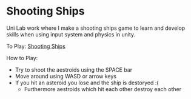 # Shooting Ships

Uni Lab work where I make a shooting ships game to learn and develop skills when using input system and physics in unity.

To Play: [Shooting Ships](https://sarahbrah7.github.io/shooting-ships/build/index.html)

How to Play:
- Try to shoot the aestroids using the SPACE bar
- Move around using WASD or arrow keys
- If you hit an asteroid you lose and the ship is destoryed :(
  - Furthermore aestroids which hit each other destroy each other
